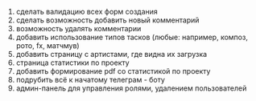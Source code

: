 1. сделать валидацию всех форм создания
2. сделать возможность добавить новый комментарий
3. возможность удалять комментарии
4. добавить использование типов тасков (любые: например, композ, рото, fx, матчмув)
5. добавить страницу с артистами, где видна их загрузка
6. страница статистики по проекту
7. добавить формирование pdf со статистикой по проекту
8. подрубить всё к начатому телеграм - боту
9. админ-панель для управления ролями, удалением пользователей
